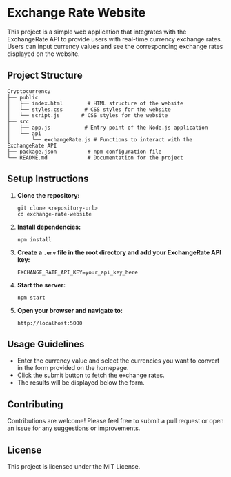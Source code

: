 # Exchange Rate Website

This project is a simple web application that integrates with the ExchangeRate API to provide users with real-time currency exchange rates. Users can input currency values and see the corresponding exchange rates displayed on the website.

## Project Structure

```
Cryptocurrency
├── public
│   ├── index.html        # HTML structure of the website
│   └── styles.css       # CSS styles for the website
│   └── script.js       # CSS styles for the website
├── src
│   ├── app.js           # Entry point of the Node.js application
│   └── api
│       └── exchangeRate.js # Functions to interact with the ExchangeRate API
├── package.json          # npm configuration file
└── README.md             # Documentation for the project
```

## Setup Instructions

1. **Clone the repository:**
   ```
   git clone <repository-url>
   cd exchange-rate-website
   ```

2. **Install dependencies:**
   ```
   npm install
   ```

3. **Create a `.env` file in the root directory and add your ExchangeRate API key:**
   ```
   EXCHANGE_RATE_API_KEY=your_api_key_here
   ```

4. **Start the server:**
   ```
   npm start
   ```

5. **Open your browser and navigate to:**
   ```
   http://localhost:5000
   ```

## Usage Guidelines

- Enter the currency value and select the currencies you want to convert in the form provided on the homepage.
- Click the submit button to fetch the exchange rates.
- The results will be displayed below the form.

## Contributing

Contributions are welcome! Please feel free to submit a pull request or open an issue for any suggestions or improvements.

## License

This project is licensed under the MIT License.
